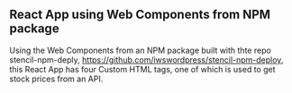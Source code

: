 

## React App using Web Components from NPM package

Using the Web Components from an NPM package built with thte repo stencil-npm-deply, https://github.com/iwswordpress/stencil-npm-deploy, this React App has four Custom HTML tags, one of which is used to get stock prices from an API.
